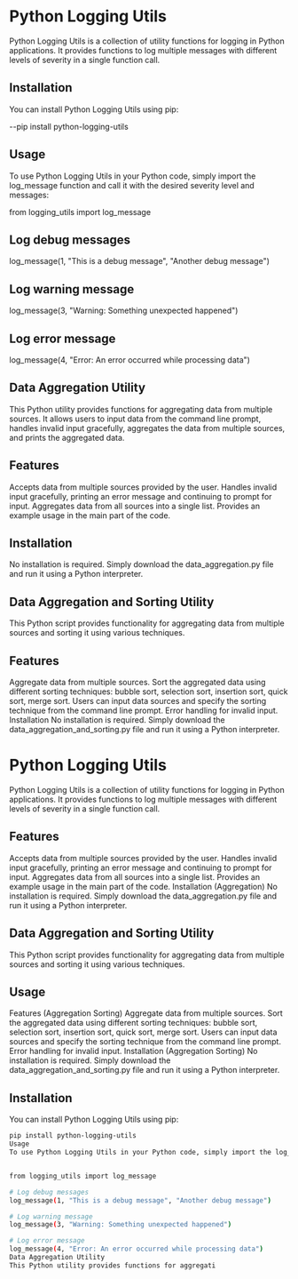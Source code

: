# Python Logging Utils
Python Logging Utils is a collection of utility functions for logging in Python applications. It provides functions to log multiple messages with different levels of severity in a single function call.

## Installation
You can install Python Logging Utils using pip:


--pip install python-logging-utils
## Usage
To use Python Logging Utils in your Python code, simply import the log_message function and call it with the desired severity level and messages:


from logging_utils import log_message

## Log debug messages
log_message(1, "This is a debug message", "Another debug message")

## Log warning message
log_message(3, "Warning: Something unexpected happened")

## Log error message
log_message(4, "Error: An error occurred while processing data")

## Data Aggregation Utility
This Python utility provides functions for aggregating data from multiple sources. It allows users to input data from the command line prompt, handles invalid input gracefully, aggregates the data from multiple sources, and prints the aggregated data.

## Features
Accepts data from multiple sources provided by the user.
Handles invalid input gracefully, printing an error message and continuing to prompt for input.
Aggregates data from all sources into a single list.
Provides an example usage in the main part of the code.
## Installation
No installation is required. Simply download the data_aggregation.py file and run it using a Python interpreter.

## Data Aggregation and Sorting Utility
This Python script provides functionality for aggregating data from multiple sources and sorting it using various techniques.

## Features
Aggregate data from multiple sources.
Sort the aggregated data using different sorting techniques: bubble sort, selection sort, insertion sort, quick sort, merge sort.
Users can input data sources and specify the sorting technique from the command line prompt.
Error handling for invalid input.
Installation
No installation is required. Simply download the data_aggregation_and_sorting.py file and run it using a Python interpreter.


# Python Logging Utils

Python Logging Utils is a collection of utility functions for logging in Python applications. It provides functions to log multiple messages with different levels of severity in a single function call.

## Features
Accepts data from multiple sources provided by the user.
Handles invalid input gracefully, printing an error message and continuing to prompt for input.
Aggregates data from all sources into a single list.
Provides an example usage in the main part of the code.
Installation (Aggregation)
No installation is required. Simply download the data_aggregation.py file and run it using a Python interpreter.

## Data Aggregation and Sorting Utility
This Python script provides functionality for aggregating data from multiple sources and sorting it using various techniques.

## Usage
Features (Aggregation Sorting)
Aggregate data from multiple sources.
Sort the aggregated data using different sorting techniques: bubble sort, selection sort, insertion sort, quick sort, merge sort.
Users can input data sources and specify the sorting technique from the command line prompt.
Error handling for invalid input.
Installation (Aggregation Sorting)
No installation is required. Simply download the data_aggregation_and_sorting.py file and run it using a Python interpreter.
## Installation
You can install Python Logging Utils using pip:

```sh
pip install python-logging-utils
Usage
To use Python Logging Utils in your Python code, simply import the log_message function and call it with the desired severity level and messages:


from logging_utils import log_message

# Log debug messages
log_message(1, "This is a debug message", "Another debug message")

# Log warning message
log_message(3, "Warning: Something unexpected happened")

# Log error message
log_message(4, "Error: An error occurred while processing data")
Data Aggregation Utility
This Python utility provides functions for aggregati